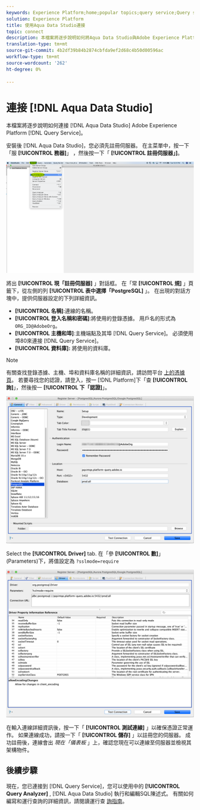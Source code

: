 ```yaml
---
keywords: Experience Platform;home;popular topics;query service;Query service;Aqua Data Studio;Aqua data studio;connect to query service;
solution: Experience Platform
title: 使用Aqua Data Studio連接
topic: connect
description: 本檔案將逐步說明如何將Aqua Data Studio與Adobe Experience Platform Query Service連結。
translation-type: tm+mt
source-git-commit: 4b2df39b84b2874cbfda9ef2d68c4b50d00596ac
workflow-type: tm+mt
source-wordcount: '262'
ht-degree: 0%

---
```



# 連接 [!DNL Aqua Data Studio]

本檔案將逐步說明如何連接 [!DNL Aqua Data Studio] Adobe Experience Platform [!DNL Query Service]。

安裝後 [!DNL Aqua Data Studio]，您必須先註冊伺服器。 在主菜單中，按一下「服 **[!UICONTROL 務器]**」 ，然後按一下「 **[!UICONTROL 註冊伺服器」]**。

![](../images/clients/aqua-data-studio/register-server.png)

將出 **[!UICONTROL 現「註冊伺服器]** 」對話框。 在「常 **[!UICONTROL 規]** 」頁籤下，從左側的列 **[!UICONTROL 表中選擇「PostgreSQL]** 」。 在出現的對話方塊中，提供伺服器設定的下列詳細資訊。

- **[!UICONTROL 名稱]**:連線的名稱。
- **[!UICONTROL 登入名稱和密碼]**:將使用的登錄憑據。 用戶名的形式為 `ORG_ID@AdobeOrg`。
- **[!UICONTROL 主機和埠]**:主機端點及其埠 [!DNL Query Service]。 必須使用埠80來連接 [!DNL Query Service]。
- **[!UICONTROL 資料庫]:** 將使用的資料庫。

>[!NOTE]
>
>有關查找登錄憑據、主機、埠和資料庫名稱的詳細資訊，請訪問平台 [上的憑據頁](https://platform.adobe.com/query/configuration)。 若要尋找您的認證，請登入，按一 [!DNL Platform]下「查 **[!UICONTROL 詢]**」，然後按一 **[!UICONTROL 下「認證]**」。

![](../images/clients/aqua-data-studio/register-server-general-tab.png)

Select the **[!UICONTROL Driver]** tab. 在「參 **[!UICONTROL 數]**」(Parameters)下，將值設定為 `?sslmode=require`

![](../images/clients/aqua-data-studio/register-server-driver-tab.png)

在輸入連線詳細資訊後，按一下「 **[!UICONTROL 測試連線]** 」以確保憑證正常運作。 如果連線成功，請按一下「 **[!UICONTROL 儲存]** 」以註冊您的伺服器。 成功註冊後，連線會出 *現在「儀表板* 」上，確認您現在可以連線至伺服器並檢視其架構物件。

## 後續步驟

現在，您已連接到 [!DNL Query Service]，您可以使用中的 **[!UICONTROL Query Analyzer]** , [!DNL Aqua Data Studio] 執行和編輯SQL陳述式。 有關如何編寫和運行查詢的詳細資訊，請閱讀運行查 [詢指南](../creating-queries/creating-queries.md)。